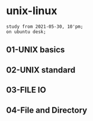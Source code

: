 # unix-linux

```
study from 2021-05-30, 10'pm;
on ubuntu desk;
```
## 01-UNIX basics
## 02-UNIX standard
## 03-FILE IO
## 04-File and Directory
